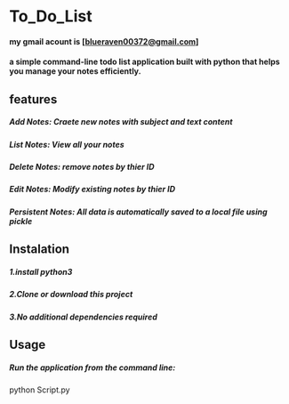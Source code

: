 # To_Do_List

#### my gmail acount is [blueraven00372@gmail.com]

#### a simple command-line todo list application built with python that helps you manage your notes efficiently.

## features
##### *Add Notes*: Craete new notes with subject and text content
##### *List Notes*: View all your notes 
##### *Delete Notes*: remove notes by thier ID
##### *Edit Notes*: Modify existing notes by thier ID
##### *Persistent Notes*: All data is automatically saved to a local file using pickle

## Instalation 
##### 1.install python3
##### 2.Clone or download this project
##### 3.No additional dependencies required 

## Usage
##### Run the application from the command line:
 python Script.py
